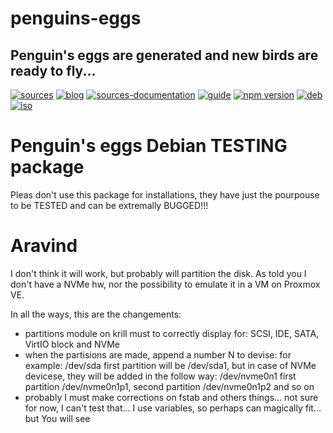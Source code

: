 penguins-eggs
=============

## Penguin&#39;s eggs are generated and new birds are ready to fly...
[![sources](https://img.shields.io/badge/github-sources-blue)](https://github.com/pieroproietti/penguins-eggs)
[![blog](https://img.shields.io/badge/blog-penguin's%20eggs-blue)](https://penguins-eggs.net)
[![sources-documentation](https://img.shields.io/badge/sources-documentation-blue)](https://penguins-eggs.net/sources-documentation/index.html)
[![guide](https://img.shields.io/badge/guide-penguin's%20eggs-blue)](https://penguins-eggs.net/book/)
[![npm version](https://img.shields.io/npm/v/penguins-eggs.svg)](https://npmjs.org/package/penguins-eggs)
[![deb](https://img.shields.io/badge/deb-packages-orange)](https://sourceforge.net/projects/penguins-eggs/files/packages-deb)
[![iso](https://img.shields.io/badge/iso-images-orange)](https://sourceforge.net/projects/penguins-eggs/files/iso)

# Penguin's eggs Debian TESTING package

Pleas don't use this package for installations, they have just the pourpouse to be TESTED and can be extremally BUGGED!!!

# Aravind

I don't think it will work, but probably will partition the disk. As told you I don't have a NVMe hw, nor the possibility to emulate it in a VM on Proxmox VE.

In all the ways, this are the changements:


* partitions module on krill must to correctly display for: SCSI, IDE, SATA, VirtIO block and NVMe
* when the partisions are made, append a number N to devise: for example: /dev/sda first partition will be /dev/sda1, but in case of NVMe devicese, they will be added in the follow way: /dev/nvme0n1 first partition /dev/nvme0n1p1, second partition /dev/nvme0n1p2 and so on
* probably I must make corrections on fstab and others things... not sure for now, I can't test that... I use variables, so perhaps can magically fit... but You will see



 


